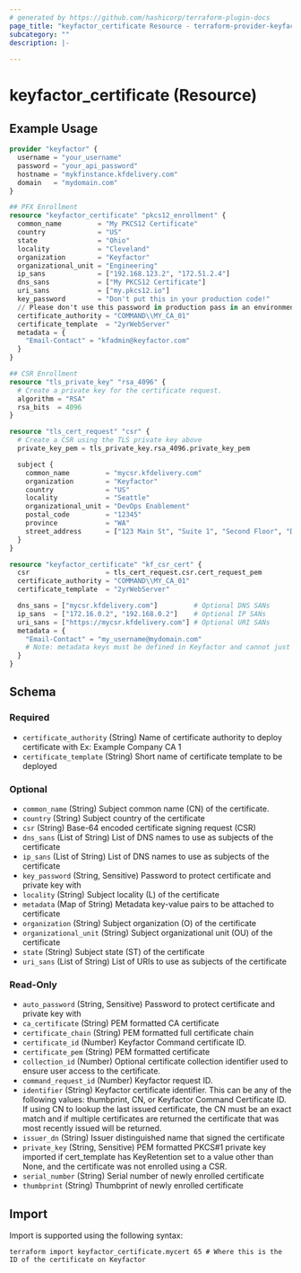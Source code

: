 ```yaml
---
# generated by https://github.com/hashicorp/terraform-plugin-docs
page_title: "keyfactor_certificate Resource - terraform-provider-keyfactor"
subcategory: ""
description: |-
  
---
```


# keyfactor_certificate (Resource)



## Example Usage

```terraform
provider "keyfactor" {
  username = "your_username"
  password = "your_api_password"
  hostname = "mykfinstance.kfdelivery.com"
  domain   = "mydomain.com"
}

## PFX Enrollment
resource "keyfactor_certificate" "pkcs12_enrollment" {
  common_name         = "My PKCS12 Certificate"
  country             = "US"
  state               = "Ohio"
  locality            = "Cleveland"
  organization        = "Keyfactor"
  organizational_unit = "Engineering"
  ip_sans             = ["192.168.123.2", "172.51.2.4"]
  dns_sans            = ["My PKCS12 Certificate"]
  uri_sans            = ["my.pkcs12.io"]
  key_password        = "Don't put this in your production code!"
  // Please don't use this password in production pass in an environmental or TF_VAR_ variable.
  certificate_authority = "COMMAND\\MY_CA_01"
  certificate_template  = "2yrWebServer"
  metadata = {
    "Email-Contact" = "kfadmin@keyfactor.com"
  }
}

## CSR Enrollment
resource "tls_private_key" "rsa_4096" {
  # Create a private key for the certificate request.
  algorithm = "RSA"
  rsa_bits  = 4096
}

resource "tls_cert_request" "csr" {
  # Create a CSR using the TLS private key above
  private_key_pem = tls_private_key.rsa_4096.private_key_pem

  subject {
    common_name         = "mycsr.kfdelivery.com"
    organization        = "Keyfactor"
    country             = "US"
    locality            = "Seattle"
    organizational_unit = "DevOps Enablement"
    postal_code         = "12345"
    province            = "WA"
    street_address      = ["123 Main St", "Suite 1", "Second Floor", "Downtown"]
  }
}

resource "keyfactor_certificate" "kf_csr_cert" {
  csr                   = tls_cert_request.csr.cert_request_pem
  certificate_authority = "COMMAND\\MY_CA_01"
  certificate_template  = "2yrWebServer"

  dns_sans = ["mycsr.kfdelivery.com"]         # Optional DNS SANs
  ip_sans  = ["172.16.0.2", "192.168.0.2"]    # Optional IP SANs
  uri_sans = ["https://mycsr.kfdelivery.com"] # Optional URI SANs
  metadata = {
    "Email-Contact" = "my_username@mydomain.com"
    # Note: metadata keys must be defined in Keyfactor and cannot just be arbitrarily added
  }
}
```

<!-- schema generated by tfplugindocs -->
## Schema

### Required

- `certificate_authority` (String) Name of certificate authority to deploy certificate with Ex: Example Company CA 1
- `certificate_template` (String) Short name of certificate template to be deployed

### Optional

- `common_name` (String) Subject common name (CN) of the certificate.
- `country` (String) Subject country of the certificate
- `csr` (String) Base-64 encoded certificate signing request (CSR)
- `dns_sans` (List of String) List of DNS names to use as subjects of the certificate
- `ip_sans` (List of String) List of DNS names to use as subjects of the certificate
- `key_password` (String, Sensitive) Password to protect certificate and private key with
- `locality` (String) Subject locality (L) of the certificate
- `metadata` (Map of String) Metadata key-value pairs to be attached to certificate
- `organization` (String) Subject organization (O) of the certificate
- `organizational_unit` (String) Subject organizational unit (OU) of the certificate
- `state` (String) Subject state (ST) of the certificate
- `uri_sans` (List of String) List of URIs to use as subjects of the certificate

### Read-Only

- `auto_password` (String, Sensitive) Password to protect certificate and private key with
- `ca_certificate` (String) PEM formatted CA certificate
- `certificate_chain` (String) PEM formatted full certificate chain
- `certificate_id` (Number) Keyfactor Command certificate ID.
- `certificate_pem` (String) PEM formatted certificate
- `collection_id` (Number) Optional certificate collection identifier used to ensure user access to the certificate.
- `command_request_id` (Number) Keyfactor request ID.
- `identifier` (String) Keyfactor certificate identifier. This can be any of the following values: thumbprint, CN, or Keyfactor Command Certificate ID. If using CN to lookup the last issued certificate, the CN must be an exact match and if multiple certificates are returned the certificate that was most recently issued will be returned.
- `issuer_dn` (String) Issuer distinguished name that signed the certificate
- `private_key` (String, Sensitive) PEM formatted PKCS#1 private key imported if cert_template has KeyRetention set to a value other than None, and the certificate was not enrolled using a CSR.
- `serial_number` (String) Serial number of newly enrolled certificate
- `thumbprint` (String) Thumbprint of newly enrolled certificate

## Import

Import is supported using the following syntax:

```shell
terraform import keyfactor_certificate.mycert 65 # Where this is the ID of the certificate on Keyfactor
```
